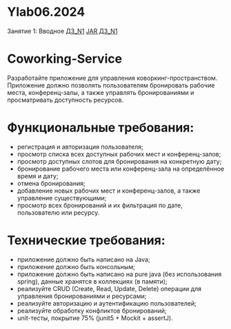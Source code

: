 # Ylab06.2024

Занятие 1: Вводное [ДЗ_N1](https://github.com/AphexSign/Ylab06.2024/tree/main/homework1/Coworking-ServiceApp)
[JAR ДЗ_N1](https://github.com/AphexSign/Ylab06.2024/tree/main/homework1/Coworking-ServiceApp/out/artifacts/Coworking_ServiceApp_jar)

# Coworking-Service 
Разработайте приложение для управления коворкинг-пространством. Приложение должно позволять пользователям бронировать рабочие места, конференц-залы, а также управлять бронированиями и просматривать доступность ресурсов.

# Функциональные требования:
- регистрация и авторизация пользователя;
- просмотр списка всех доступных рабочих мест и конференц-залов;
- просмотр доступных слотов для бронирования на конкретную дату;
- бронирование рабочего места или конференц-зала на определённое время и дату;
- отмена бронирования;
- добавление новых рабочих мест и конференц-залов, а также управление существующими;
- просмотр всех бронирований и их фильтрация по дате, пользователю или ресурсу.

# Технические требования:
- приложение должно быть написано на Java;
- приложение должно быть консольным;
- приложение должно быть написано на pure java (без использования spring), данные хранятся в коллекциях (в памяти);
- реализуйте CRUD (Create, Read, Update, Delete) операции для управления бронированиями и ресурсами;
- реализуйте авторизацию и аутентификацию пользователей;
- реализуйте обработку конфликтов бронирований;
- unit-тесты, покрытие 75% (junit5 + Mockit + assertJ).
